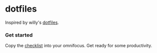# dotfiles

Inspired by willy's [dotfiles](https://github.com/blandinw/dotfiles).

### Get started

Copy the [checklist](https://github.com/stopachka/dotfiles/blob/master/checklist.md) into your omnifocus. Get ready for some productivity.
